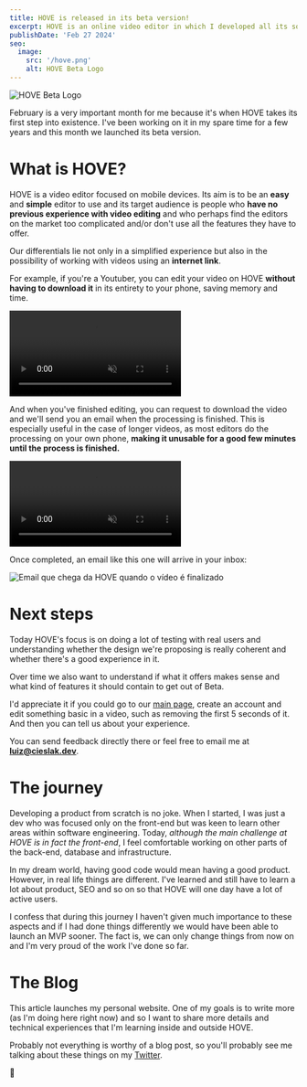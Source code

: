 ```yaml
---
title: HOVE is released in its beta version!
excerpt: HOVE is an online video editor in which I developed all its source code from scratch. Here I share some details about this launch experience.
publishDate: 'Feb 27 2024'
seo:
  image:
    src: '/hove.png'
    alt: HOVE Beta Logo
---
```


![HOVE Beta Logo](/hove.png)

February is a very important month for me because it's when HOVE takes its first step into existence. I've been working on it in my spare time for a few years and this month we launched its beta version.

# What is HOVE?

HOVE is a video editor focused on mobile devices. Its aim is to be an **easy** and **simple** editor to use and its target audience is people who **have no previous experience with video editing** and who perhaps find the editors on the market too complicated and/or don't use all the features they have to offer.

Our differentials lie not only in a simplified experience but also in the possibility of working with videos using an **internet link**.

For example, if you're a Youtuber, you can edit your video on HOVE **without having to download it** in its entirety to your phone, saving memory and time.

<video autoplay muted loop src="/hove1.mp4"></video>

<!-- _Fazendo a edição de um vídeo que fiz na Union Square 8 anos atras. O tempo voa demais!_ -->

And when you've finished editing, you can request to download the video and we'll send you an email when the processing is finished.
This is especially useful in the case of longer videos, as most editors do the processing on your own phone, **making it unusable for a good few minutes until the process is finished.**

<video autoplay muted loop src="/hove2.mp4"></video>

Once completed, an email like this one will arrive in your inbox:

<img class="body-image" alt="Email que chega da HOVE quando o vídeo é finalizado" src="/hove3.jpg"></img>

# Next steps

Today HOVE's focus is on doing a lot of testing with real users and understanding whether the design we're proposing is really coherent and whether there's a good experience in it.

Over time we also want to understand if what it offers makes sense and what kind of features it should contain to get out of Beta.

I'd appreciate it if you could go to our [main page](https://hove.video), create an account and edit something basic in a video, such as removing the first 5 seconds of it. And then you can tell us about your experience.

You can send feedback directly there or feel free to email me at **luiz@cieslak.dev**.

# The journey

Developing a product from scratch is no joke. When I started, I was just a dev who was focused only on the front-end but was keen to learn other areas within software engineering. Today, _although the main challenge at HOVE is in fact the front-end_, I feel comfortable working on other parts of the back-end, database and infrastructure.

In my dream world, having good code would mean having a good product. However, in real life things are different. I've learned and still have to learn a lot about product, SEO and so on so that HOVE will one day have a lot of active users.

I confess that during this journey I haven't given much importance to these aspects and if I had done things differently we would have been able to launch an MVP sooner. The fact is, we can only change things from now on and I'm very proud of the work I've done so far.

# The Blog

This article launches my personal website. One of my goals is to write more (as I'm doing here right now) and so I want to share more details and technical experiences that I'm learning inside and outside HOVE.

Probably not everything is worthy of a blog post, so you'll probably see me talking about these things on my [Twitter](https://twitter.com/_luizcieslak).

🤗
